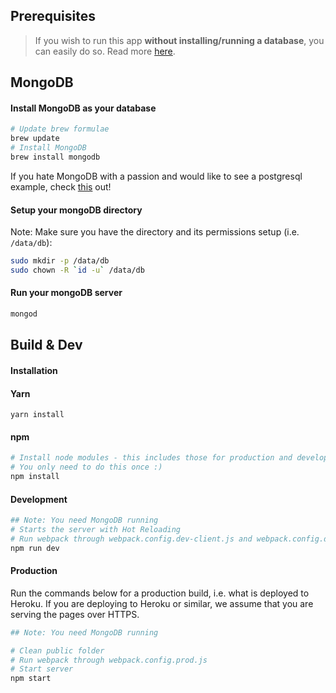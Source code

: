 ## Prerequisites

> If you wish to run this app **without installing/running a database**, you can easily do so. Read more [here](https://github.com/choonkending/react-webpack-node/blob/master/docs/databases.md).

## MongoDB

#### Install MongoDB as your database

```bash
# Update brew formulae
brew update
# Install MongoDB
brew install mongodb
```

If you hate MongoDB with a passion and would like to see a postgresql example, check [this](./databases.md) out!

#### Setup your mongoDB directory

Note: Make sure you have the directory and its permissions setup (i.e. `/data/db`):
```bash
sudo mkdir -p /data/db
sudo chown -R `id -u` /data/db
```

#### Run your mongoDB server
```bash
mongod
```

## Build & Dev

#### Installation

#### Yarn
```
yarn install
```

#### npm
```bash
# Install node modules - this includes those for production and development
# You only need to do this once :)
npm install
```

#### Development

```bash
## Note: You need MongoDB running
# Starts the server with Hot Reloading
# Run webpack through webpack.config.dev-client.js and webpack.config.dev-server.js
npm run dev
```

#### Production

Run the commands below for a production build, i.e. what is deployed to Heroku. If you are deploying to Heroku or similar, we assume that you are serving the pages over HTTPS.

```bash
## Note: You need MongoDB running

# Clean public folder
# Run webpack through webpack.config.prod.js
# Start server
npm start
```

